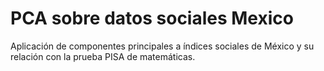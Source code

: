 # PCA sobre datos sociales Mexico

Aplicación de componentes principales a índices sociales de México y su relación con la prueba PISA de matemáticas.

